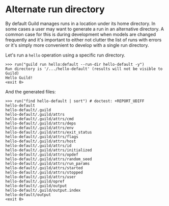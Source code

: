 # Alternate run directory

By default Guild manages runs in a location under its home
directory. In some cases a user may want to generate a run in an
alternative directory. A common case for this is during development
when models are changed frequently and it's important to either not
clutter the list of runs with errors or it's simply more convenient to
develop with a single run directory.

Let's run a `hello` operation using a specific run directory.

    >>> run("guild run hello:default --run-dir hello-default -y")
    Run directory is '/.../hello-default' (results will not be visible to Guild)
    Hello Guild!
    <exit 0>

And the generated files:

    >>> run("find hello-default | sort") # doctest: +REPORT_UDIFF
    hello-default
    hello-default/.guild
    hello-default/.guild/attrs
    hello-default/.guild/attrs/cmd
    hello-default/.guild/attrs/deps
    hello-default/.guild/attrs/env
    hello-default/.guild/attrs/exit_status
    hello-default/.guild/attrs/flags
    hello-default/.guild/attrs/host
    hello-default/.guild/attrs/id
    hello-default/.guild/attrs/initialized
    hello-default/.guild/attrs/opdef
    hello-default/.guild/attrs/random_seed
    hello-default/.guild/attrs/run_params
    hello-default/.guild/attrs/started
    hello-default/.guild/attrs/stopped
    hello-default/.guild/attrs/user
    hello-default/.guild/opref
    hello-default/.guild/output
    hello-default/.guild/output.index
    hello-default/output
    <exit 0>
